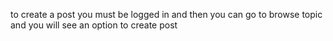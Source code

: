 to create a post you must be logged in and then you can go to browse topic and you will see an option to create post